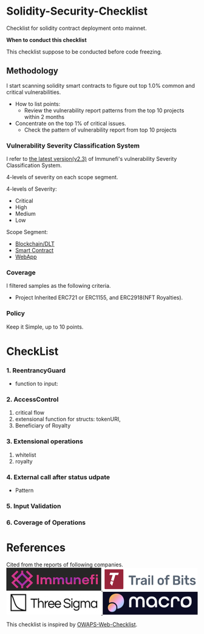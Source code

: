 # Solidity-Security-Checklist
Checklist for solidity contract deployment onto mainnet.

**When to conduct this checklist**

This checklist suppose to be conducted before code freezing.

## Methodology

I start scanning solidity smart contracts to figure out top 1.0% common and critical vulnerabilities.

- How to list points:
    - Review the vulnerability report patterns from the top 10 projects within 2 months
- Concentrate on the top 1% of critical issues.
    - Check the pattern of vulnerability report from top 10 projects

### Vulnerability Severity Classification System
I refer to [the latest version(v2.3)](https://immunefi.com/immunefi-vulnerability-severity-classification-system-v2-3/) of Immunefi's vulnerability Severity Classification System.

4-levels of severity on each scope segment.

4-levels of Severity:
- Critical
- High
- Medium
- Low

Scope Segment:
- [Blockchain/DLT](./documents/Methodology.md#1-blockchaindlt)
- [Smart Contract](./documents/Methodology.md#2-smart-contracts)
- [WebApp](./documents/Methodology.md#3-websites-and-apps)

### Coverage
I filtered samples as the following criteria.
- Project Inherited ERC721 or ERC1155, and ERC2918(NFT Royalties).


### Policy

Keep it Simple, up to 10 points.

# CheckList
### 1. ReentrancyGuard

- function to input:

### 2. AccessControl

1. critical flow
2. extensional function for structs: tokenURI, 
3. Beneficiary of Royalty 

### 3.  Extensional operations

1. whitelist
2. royalty

### 4. External call after status udpate

- Pattern

### 5. Input Validation

### 6. Coverage of Operations

# References
Cited from the reports of following companies.
<a href="https://immunefi.com/">
    <img src="./assets/audit-company-logo/Immunefi-logo.png" width="250" height="60">
</a>
<a href="https://www.trailofbits.com/">
    <img src="./assets/audit-company-logo/trail-of-bits-logo.png" width="250" height="60">
</a>  
<a href="https://threesigma.xyz/">
    <img src="./assets/audit-company-logo/three-sigma-logo.png" width="250" height="60">
</a>
<a href="https://0xmacro.com/">
    <img src="./assets/audit-company-logo/0xmacro-logo.png" width="250" height="60">
</a>

This checklist is inspired by [OWAPS-Web-Checklist](https://github.com/0xRadi/OWASP-Web-Checklist).